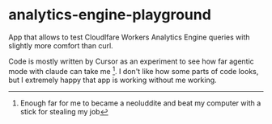 # analytics-engine-playground

App that allows to test Cloudlfare Workers Analytics Engine queries with slightly more comfort than curl.

Code is mostly written by Cursor as an experiment to see how far agentic mode with claude can take me [^1]. I don't like how some parts of code looks, but I extremely happy that app is working without me working.

[^1]: Enough far for me to became a neoluddite and beat my computer with a stick for stealing my job
